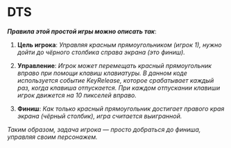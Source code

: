 # DTS


***Правила этой простой игры можно описать так***:

1. **Цель игрока**: _Управляя красным прямоугольником (игрок 1), нужно дойти до чёрного столбика справа экрана (это финиш)._
   
2. **Управление**: _Игрок может перемещать красный прямоугольник вправо при помощи клавиш клавиатуры. В данном коде используется событие KeyRelease, которое срабатывает каждый раз, когда клавиша отпускается. При каждом отпускании клавиши игрок движется на 10 пикселей вправо._

3. **Финиш**: _Как только красный прямоугольник достигает правого края экрана (чёрный столбик), игра считается выигранной._

_Таким образом, задача игрока — просто добраться до финиша, управляя своим персонажем._
 
